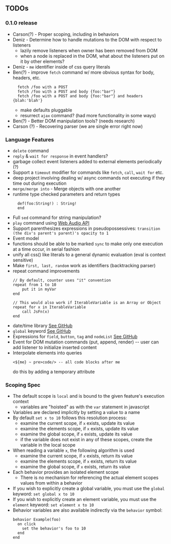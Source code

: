 ## TODOs

### 0.1.0 release
* Carson(?) - Proper scoping, including in behaviors
* Deniz - Determine how to handle mutations to the DOM with respect to listeners
   * lazily remove listeners when owner has been removed from DOM
   * when a node is replaced in the DOM, what about the listeners put on it by other elements?
* Deniz - `me` identifier inside of css query literals
* Ben(?) - improve `fetch` command w/ more obvious syntax for body, headers, etc.
  ```text
    fetch /foo with a POST
    fetch /foo with a POST and body {foo:"bar"}
    fetch /foo with a POST and body {foo:"bar"} and headers {blah:'blah'}
  ```
  * make defaults pluggable
  * resurrect `ajax` command?  (had more functionality in some ways)
* Ben(?) - Better DOM manipulation tools? (needs research)
* Carson (?) - Recovering parser (we are single error right now)

### Language Features
* `delete` command
* `reply` & `wait for response` in event handlers?
* garbage collect event listeners added to external elements periodically (?)
*  Support a `timeout` modifier for commands like `fetch`, `call`, `wait for` etc.
  * deep project involving dealing w/ async commands not executing if they time out during execution
* `merge/merge into` - Merge objects with one another
* runtime type checked parameters and return types
  ```text
    def(foo:String!) : String!
    end
  ```
* Full `sed` command for string manipulation?
* `play` command using [Web Audio API](https://developer.mozilla.org/en-US/docs/Web/API/Web_Audio_API)
* Support parenthesizes expressions in pseudopossessives: `transition (the div's parent's parent)'s opacity to 1`
* Event model
* functions should be able to be marked `sync` to make only one execution at a time occur, in serial fashion
* unify all css() like literals to a general dynamic evaluation (eval is context sensitive)
* Make `first, last, random` work as identifiers (backtracking parser)
* repeat command improvements
    ```
    // By default, counter uses "it" convention
    repeat from 1 to 10
        put it in myVar
    end

    // This would also work if IterableVariable is an Array or Object
    repeat for x in IterableVariable
        call JsFn(x)
    end
    ```
* date/time library [See GitHub](https://github.com/bigskysoftware/_hyperscript/issues/123)
* `global` keyword [See GitHub](https://github.com/bigskysoftware/_hyperscript/issues/122)
* Expressions for `field`, `button`, `tag` and `nodeList` [See GitHub](https://github.com/bigskysoftware/_hyperscript/issues/121)
* Event for DOM mutation commands (put, append, render) -- user can add listener to initialize inserted content
* Interpolate elements into queries
  ```hyperscript
  <${me} ~ pre>code/> -- all code blocks after me
  ```
  do this by adding a temporary attribute



### Scoping Spec

* The default scope is `local` and is bound to the given feature's execution context
    * variables are "hoisted" as with the `var` statement in javascript
* Variables are declared implicitly by setting a value to a name
* By default `set x to 10` follows this resolution process:
  * examine the current scope, if `x` exists, update its value
  * examine the elements scope, if `x` exists, update its value
  * examine the global scope, if `x` exists, update its value
  * if the variable does not exist in any of these scopes, create the variable in the local scope
* When reading a variable `x`, the following algorithm is used
  * examine the current scope, if `x` exists, return its value
  * examine the elements scope, if `x` exists, return its value
  * examine the global scope, if `x` exists, return its value
* Each behavior provides an isolated element scope
  * There is no mechanism for referencing the actual element scopes values from within a behavior
* If you wish to explicitly create a global variable, you must use the `global` keyword: `set global x to 10`
* If you wish to explicitly create an element variable, you must use the `element` keyword: `set element x to 10`
* Behavior variables are also available indirectly via the `behavior` symbol:
    ```hyperscript
    behavior Example(foo)
      on click
        set the behavior's foo to 10
      end
    end
    ```
